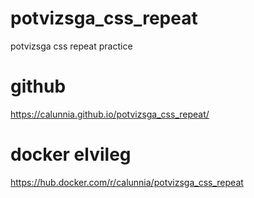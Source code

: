 # potvizsga_css_repeat
potvizsga css repeat practice


# github
https://calunnia.github.io/potvizsga_css_repeat/

# docker elvileg
https://hub.docker.com/r/calunnia/potvizsga_css_repeat
